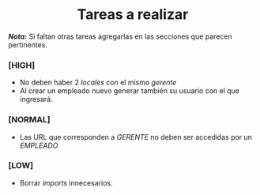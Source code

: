 <div align="center">
  <h1>Tareas a realizar</h1>
</div>

___Nota:___ Si faltan otras tareas agregarlas en las secciones que parecen pertinentes.

### **[HIGH]**
+ No deben haber 2 _locales_ con el mismo _gerente_
+ Al crear un empleado nuevo generar también su usuario con el que ingresará.


### **[NORMAL]**
+ Las URL que corresponden a _GERENTE_ no deben ser accedidas por un _EMPLEADO_


### **[LOW]**
+ Borrar _imports_ innecesarios.
